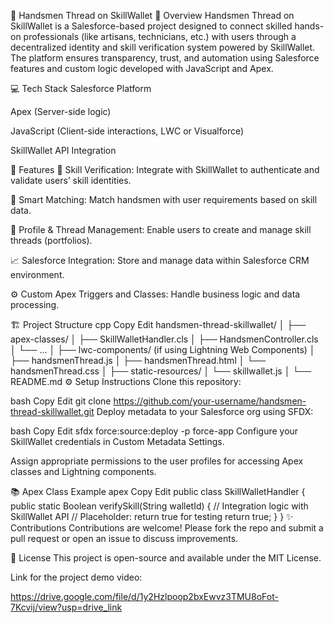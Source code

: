 🧵 Handsmen Thread on SkillWallet
📌 Overview
Handsmen Thread on SkillWallet is a Salesforce-based project designed to connect skilled hands-on professionals (like artisans, technicians, etc.) with users through a decentralized identity and skill verification system powered by SkillWallet. The platform ensures transparency, trust, and automation using Salesforce features and custom logic developed with JavaScript and Apex.

💻 Tech Stack
Salesforce Platform

Apex (Server-side logic)

JavaScript (Client-side interactions, LWC or Visualforce)

SkillWallet API Integration

🚀 Features
🔐 Skill Verification: Integrate with SkillWallet to authenticate and validate users’ skill identities.

🧠 Smart Matching: Match handsmen with user requirements based on skill data.

📝 Profile & Thread Management: Enable users to create and manage skill threads (portfolios).

📈 Salesforce Integration: Store and manage data within Salesforce CRM environment.

⚙️ Custom Apex Triggers and Classes: Handle business logic and data processing.

🏗️ Project Structure
cpp
Copy
Edit
handsmen-thread-skillwallet/
│
├── apex-classes/
│   ├── SkillWalletHandler.cls
│   ├── HandsmenController.cls
│   └── ...
│
├── lwc-components/ (if using Lightning Web Components)
│   ├── handsmenThread.js
│   ├── handsmenThread.html
│   └── handsmenThread.css
│
├── static-resources/
│   └── skillwallet.js
│
└── README.md
⚙️ Setup Instructions
Clone this repository:

bash
Copy
Edit
git clone https://github.com/your-username/handsmen-thread-skillwallet.git
Deploy metadata to your Salesforce org using SFDX:

bash
Copy
Edit
sfdx force:source:deploy -p force-app
Configure your SkillWallet credentials in Custom Metadata Settings.

Assign appropriate permissions to the user profiles for accessing Apex classes and Lightning components.

📚 Apex Class Example
apex
Copy
Edit
public class SkillWalletHandler {
    public static Boolean verifySkill(String walletId) {
        // Integration logic with SkillWallet API
        // Placeholder: return true for testing
        return true;
    }
}
✨ Contributions
Contributions are welcome! Please fork the repo and submit a pull request or open an issue to discuss improvements.

📜 License
This project is open-source and available under the MIT License.

Link for the project demo video:

https://drive.google.com/file/d/1y2Hzlpoop2bxEwvz3TMU8oFot-7Kcvij/view?usp=drive_link
